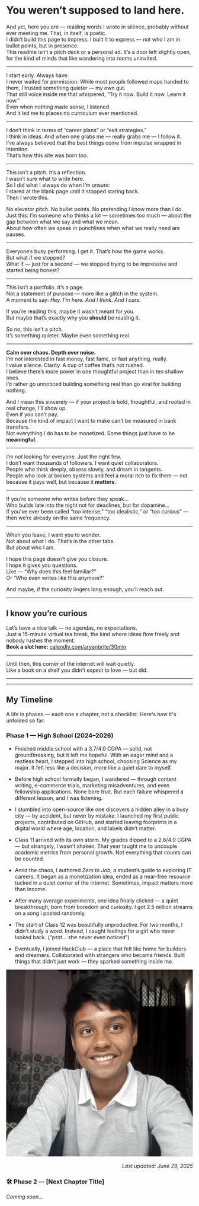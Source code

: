 # You weren’t supposed to land here.

And yet, here you are — reading words I wrote in silence, probably without ever meeting me. That, in itself, is poetic.  
I didn’t build this page to impress. I built it to express — not who I am in bullet points, but in presence.  
This readme isn’t a pitch deck or a personal ad. It’s a door left slightly open, for the kind of minds that like wandering into rooms uninvited.

---

I start early. Always have.  
I never waited for permission. While most people followed maps handed to them, I trusted something quieter — my own gut.  
That still voice inside me that whispered, “Try it now. Build it now. Learn it now.”  
Even when nothing made sense, I listened.  
And it led me to places no curriculum ever mentioned.

---

I don’t think in terms of “career plans” or “exit strategies.”  
I think in ideas. And when one grabs me — really grabs me — I follow it.  
I’ve always believed that the best things come from impulse wrapped in intention.  
That’s how this site was born too.

---

This isn’t a pitch. It’s a reflection.  
I wasn’t sure what to write here.  
So I did what I always do when I’m unsure:  
I stared at the blank page until it stopped staring back.  
Then I wrote this.

No elevator pitch. No bullet points. No pretending I know more than I do.  
Just this: I’m someone who thinks a lot — sometimes too much — about the gap between what we say and what we mean.  
About how often we speak in punchlines when what we really need are pauses.

---

Everyone’s busy performing. I get it. That’s how the game works.  
But what if we stopped?  
What if — just for a second — we stopped trying to be impressive and started being honest?

---

This isn’t a portfolio. It’s a page.  
Not a statement of purpose — more like a glitch in the system.  
A moment to say: *Hey. I’m here. And I think. And I care.*

If you’re reading this, maybe it wasn’t meant for you.  
But maybe that’s exactly why you **should** be reading it.

So no, this isn’t a pitch.  
It’s something quieter. Maybe even something real.

---

**Calm over chaos. Depth over noise.**  
I’m not interested in fast money, fast fame, or fast anything, really.  
I value silence. Clarity. A cup of coffee that’s not rushed.  
I believe there’s more power in one thoughtful project than in ten shallow ones.  
I’d rather go unnoticed building something real than go viral for building nothing.

And I mean this sincerely — if your project is bold, thoughtful, and rooted in real change, I’ll show up.  
Even if you can’t pay.  
Because the kind of impact I want to make can’t be measured in bank transfers.  
Not everything I do has to be monetized. Some things just have to be **meaningful**.

---

I’m not looking for everyone. Just the right few.  
I don’t want thousands of followers. I want quiet collaborators.  
People who think deeply, obsess slowly, and dream in tangents.  
People who look at broken systems and feel a moral itch to fix them — not because it pays well, but because it **matters**.

---

If you’re someone who writes before they speak…  
Who builds late into the night not for deadlines, but for dopamine…  
If you’ve ever been called “too intense,” “too idealistic,” or “too curious” — then we’re already on the same frequency.

---

When you leave, I want you to wonder.  
Not about what I do. That’s in the other tabs.  
But about who I am.

I hope this page doesn’t give you closure.  
I hope it gives you questions.  
Like — “Why does this feel familiar?”  
Or “Who even writes like this anymore?”

And maybe, if the curiosity lingers long enough, you’ll reach out.

---

## I know you’re curious

Let’s have a nice talk — no agendas, no expectations.  
Just a 15-minute virtual tea break, the kind where ideas flow freely and nobody rushes the moment.  
**Book a slot here:** [calendly.com/aryanbrite/30min](https://calendly.com/aryanbrite/30min)

---

Until then, this corner of the internet will wait quietly.  
Like a book on a shelf you didn’t expect to love — but did.

---

---

## My Timeline

A life in phases — each one a chapter, not a checklist. Here's how it's unfolded so far:

### Phase 1 — High School (2024–2026)

- Finished middle school with a 3.7/4.0 CGPA — solid, not groundbreaking, but it left me hopeful. With an eager mind and a restless heart, I stepped into high school, choosing Science as my major. It felt less like a decision, more like a quiet dare to myself.

- Before high school formally began, I wandered — through content writing, e-commerce trials, marketing misadventures, and even fellowship applications. None bore fruit. But each failure whispered a different lesson, and I was listening.

- I stumbled into open-source like one discovers a hidden alley in a busy city — by accident, but never by mistake. I launched my first public projects, contributed on GitHub, and started leaving footprints in a digital world where age, location, and labels didn’t matter.

- Class 11 arrived with its own storm. My grades dipped to a 2.6/4.0 CGPA — but strangely, I wasn’t shaken. That year taught me to uncouple academic metrics from personal growth. Not everything that counts can be counted.

- Amid the chaos, I authored *Zero to Job*, a student’s guide to exploring IT careers. It began as a monetization idea, ended as a near-free resource tucked in a quiet corner of the internet. Sometimes, impact matters more than income.

- After many average experiments, one idea finally clicked — a quiet breakthrough, born from boredom and curiosity. I got 2.5 million streams on a song i posted randomly.

- The start of Class 12 was beautifully unproductive. For two months, I didn’t study a word. Instead, I caught feelings for a girl who never looked back. (“psst… she never even noticed”)

- Eventually, I joined HackClub — a place that felt like home for builders and dreamers. Collaborated with strangers who became friends. Built things that didn’t just work — they sparked something inside me.


![Me sitting at my bench](photo/p1.png)


<p align="right"><em>Last updated: June 29, 2025</em></p>

### 🛠️ Phase 2 — [Next Chapter Title]
*Coming soon…*


